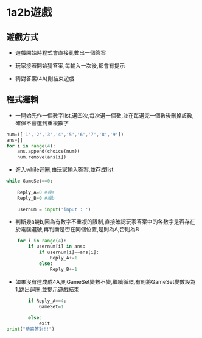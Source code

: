 1a2b遊戲
===
遊戲方式
---
- 遊戲開始時程式會直接亂數出一個答案

- 玩家接著開始猜答案,每輸入一次後,都會有提示

- 猜對答案(4A)則結束遊戲

程式邏輯
---

- 一開始先作一個數字list,選四次,每次選一個數,並在每選完一個數後刪掉該數,確保不會選到重複數字

```python
num=(['1','2','3','4','5','6','7','8','9'])
ans=[]
for i in range(4):
    ans.append(choice(num))
    num.remove(ans[i])

```

- 進入while迴圈,由玩家輸入答案,並存成list
```python
while GameSet==0:
    
    Reply_A=0 #幾a
    Reply_B=0 #幾b
    
    usernum = input('input : ')
```

- 判斷幾a幾b,因為有數字不重複的限制,直接確認玩家答案中的各數字是否存在於電腦選號,再判斷是否在同個位置,是則為A,否則為B

```python
    for i in range(4):
        if usernum[i] in ans:
            if usernum[i]==ans[i]:
                Reply_A+=1
            else:
                Reply_B+=1
```

- 如果沒有達成成4A,則GameSet變數不變,繼續循環,有則將GameSet變數設為1,跳出迴圈,並提示遊戲結束

```python
        if Reply_A==4:
            GameSet=1
            
        else:
            exit
print("恭喜答對!!")
```